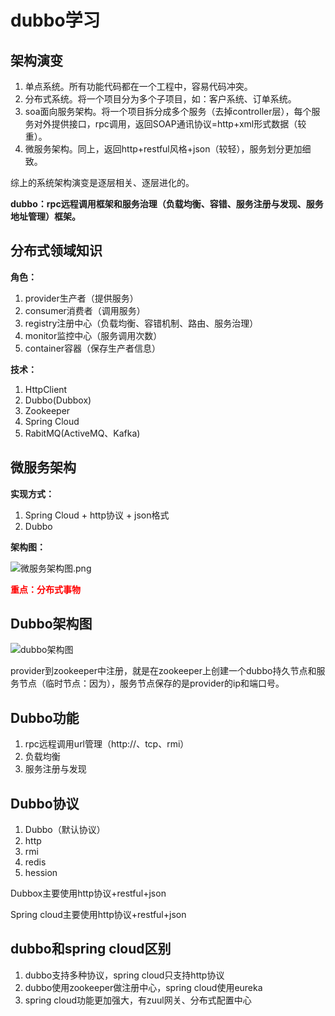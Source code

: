 # dubbo学习 #

## 架构演变 ##
1. 单点系统。所有功能代码都在一个工程中，容易代码冲突。
2. 分布式系统。将一个项目分为多个子项目，如：客户系统、订单系统。
3. soa面向服务架构。将一个项目拆分成多个服务（去掉controller层），每个服务对外提供接口，rpc调用，返回SOAP通讯协议=http+xml形式数据（较重）。
4. 微服务架构。同上，返回http+restful风格+json（较轻），服务划分更加细致。

综上的系统架构演变是逐层相关、逐层进化的。

**dubbo：rpc远程调用框架和服务治理（负载均衡、容错、服务注册与发现、服务地址管理）框架。**

## 分布式领域知识 ##
**角色：**

1. provider生产者（提供服务）
2. consumer消费者（调用服务）
3. registry注册中心（负载均衡、容错机制、路由、服务治理）
4. monitor监控中心（服务调用次数）
5. container容器（保存生产者信息）

**技术：**

1. HttpClient
2. Dubbo(Dubbox)
3. Zookeeper
4. Spring Cloud
5. RabitMQ(ActiveMQ、Kafka)
 
## 微服务架构 ##
**实现方式：**

1. Spring Cloud + http协议 + json格式
2. Dubbo

**架构图：**

![微服务架构图.png](https://i.imgur.com/HWp3IHs.png)

**<span style="color:red">重点：分布式事物</span>**

## Dubbo架构图 ##
![dubbo架构图](https://i.imgur.com/rFdNxU7.png)

provider到zookeeper中注册，就是在zookeeper上创建一个dubbo持久节点和服务节点（临时节点：因为），服务节点保存的是provider的ip和端口号。

## Dubbo功能 ##
1. rpc远程调用url管理（http://、tcp、rmi）
2. 负载均衡
3. 服务注册与发现


## Dubbo协议 ##
1. Dubbo（默认协议）
2. http
3. rmi
4. redis
5. hession

Dubbox主要使用http协议+restful+json

Spring cloud主要使用http协议+restful+json

## dubbo和spring cloud区别 ##
1. dubbo支持多种协议，spring cloud只支持http协议
2. dubbo使用zookeeper做注册中心，spring cloud使用eureka
3. spring cloud功能更加强大，有zuul网关、分布式配置中心

